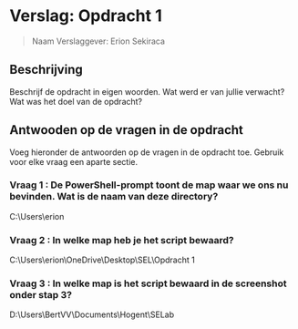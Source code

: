 # Verslag: Opdracht 1

> Naam Verslaggever: Erion Sekiraca

## Beschrijving

Beschrijf de opdracht in eigen woorden. Wat werd er van jullie verwacht? Wat was het doel van de opdracht?

## Antwooden op de vragen in de opdracht

Voeg hieronder de antwoorden op de vragen in de opdracht toe. Gebruik voor elke vraag een aparte sectie.

### Vraag 1 :  De PowerShell-prompt toont de map waar we ons nu bevinden. Wat is de naam van deze directory?

C:\Users\erion

### Vraag 2 : In welke map heb je het script bewaard?

C:\Users\erion\OneDrive\Desktop\SEL\Opdracht 1

### Vraag 3 : In welke map is het script bewaard in de screenshot onder stap 3?

D:\Users\BertVV\Documents\Hogent\SELab


